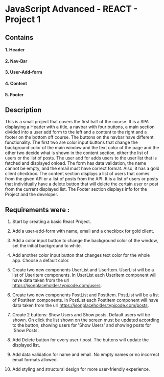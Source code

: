 # JavaScript Advanced - REACT - Project 1

## Contains

#### 1. Header

#### 2. Nav-Bar

#### 3. User-Add-form

#### 4. Content

#### 5. Footer

## Description

This is a small project that covers the first half of the course. It is a SPA displaying a Header with a title, a navbar with four buttons, a main section divided into a user add form to the left and a content to the right and a footer on the bottom off course.
The buttons on the navbar have different functionality. The first two are color input buttons that change the background color of the main window and the text color of the page and the other two decide what is shown in the content section, either the list of users or the list of posts.
The user add for adds users to the user list that is fetched and displayed onload. The form has data validation, the name cannot be empty, and the email must have correct format. Also, it has a gold client checkbox.
The content section displays a list of users that comes from the given API or a list of posts from the API.
It is a list of users or posts that individually have a delete button that will delete the certain user or post from the current displayed list.
The Footer section displays info for the Project and the developer.




## Requirements were :


1. Start by creating a basic React Project.

2. Add a user-add-form with name, email and a checkbox for gold client.

3. Add a color input button to change the background color of the window, set the initial background to white.

4. Add another color input button that changes text color for the whole app. Choose a default color.

5. Create two new components UserList and UserItem. UserList will be a list of UserItem components. In UserList each UserItem component will have data taken from the url https://jsonplaceholder.typicode.com/users.

6. Create two new components PostList and PostItem. PostList will be a list of PostItem components. In PostList each PostItem component will have data taken from the url https://jsonplaceholder.typicode.com/posts.

7. Create 2 buttons: Show Users and Show posts. Default users will be shown. On click the list shown on the screen must be updated according to the button, showing users for 'Show Users' and showing posts for 'Show Posts'.

8. Add Delete button for every user / post. The buttons will update the displayed list.

9. Add data validation for name and email. No empty names or no incorrect email formats allowed.

10. Add styling and structural design for more user-friendly experience.

